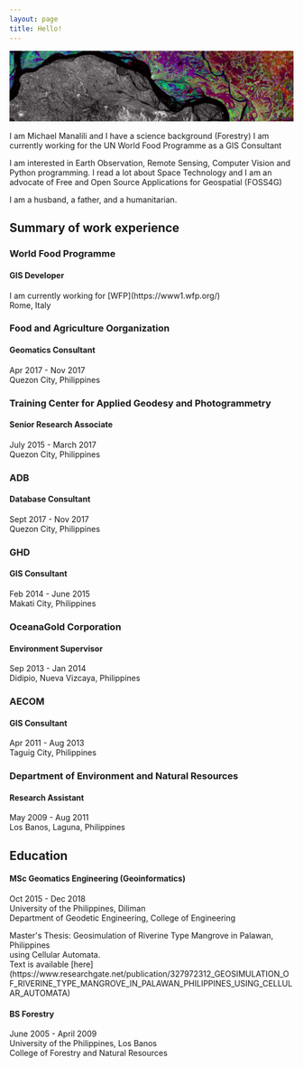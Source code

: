 ```yaml
---
layout: page
title: Hello!
---
```


![bg](esa.jpg)

I am Michael Manalili and I have a science background (Forestry)
I am currently working for the UN World Food Programme as a GIS Consultant

I am interested in Earth Observation, Remote Sensing, Computer Vision and 
Python programming. I read a lot about Space Technology and I am an
advocate of Free and Open Source Applications for Geospatial (FOSS4G)

I am a husband, a father, and a humanitarian. 


## Summary of work experience

### World Food Programme
#### GIS Developer
<p>I am currently working for [WFP](https://www1.wfp.org/) <br> Rome, Italy</p>

### Food and Agriculture Oorganization
#### Geomatics Consultant
<p>Apr 2017 - Nov 2017 <br> Quezon City, Philippines</p>

### Training Center for Applied Geodesy and Photogrammetry
#### Senior Research Associate
<p>July 2015 - March 2017 <br> Quezon City, Philippines</p>

### ADB
#### Database Consultant
<p>Sept 2017 - Nov 2017 <br> Quezon City, Philippines</p>

### GHD
#### GIS Consultant
<p>Feb 2014 - June 2015 <br> Makati City, Philippines</p>

### OceanaGold Corporation
#### Environment Supervisor
<p>Sep 2013 - Jan 2014 <br> Didipio, Nueva Vizcaya, Philippines</p>

### AECOM
#### GIS Consultant
<p>Apr 2011 - Aug 2013 <br> Taguig City, Philippines</p>

### Department of Environment and Natural Resources
#### Research Assistant
<p>May 2009 - Aug 2011 <br> Los Banos, Laguna, Philippines</p>

## Education
#### MSc Geomatics Engineering (Geoinformatics)
<p>Oct 2015 - Dec 2018 <br> University of the Philippines, Diliman <br> Department of Geodetic Engineering, College of Engineering</p>
<p>Master's Thesis: Geosimulation of Riverine Type Mangrove in Palawan, Philippines <br> using Cellular Automata. <br> Text is available [here](https://www.researchgate.net/publication/327972312_GEOSIMULATION_OF_RIVERINE_TYPE_MANGROVE_IN_PALAWAN_PHILIPPINES_USING_CELLULAR_AUTOMATA)</p>

#### BS Forestry
<p>June 2005 - April 2009 <br> University of the Philippines, Los Banos <br> College of Forestry and Natural Resources</p>
